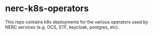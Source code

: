 # nerc-k8s-operators

This repo contains k8s deployments for the various operators used by NERC
services (e.g. OCS, STF, keycloak, postgres, etc).
